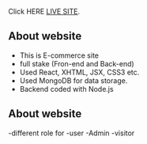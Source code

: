 Click HERE [LIVE SITE](https://e-commerce-01-494e4.web.app/).

## About website
 - This is E-commerce site
 - full stake (Fron-end and Back-end)
 - Used React, XHTML, JSX, CSS3 etc.
 - Used MongoDB for data storage.
 - Backend coded with Node.js

## About website
 -different role for 
    -user
    -Admin
    -visitor
 
